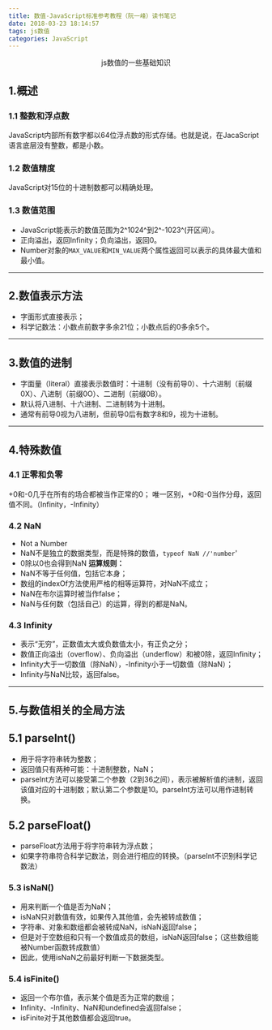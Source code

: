 ```yaml
---
title: 数值-JavaScript标准参考教程（阮一峰）读书笔记
date: 2018-03-23 18:14:57
tags: js数值
categories: JavaScript
---
```

<center>js数值的一些基础知识</center>
<!-- more -->

## 1.概述
### 1.1 整数和浮点数
JavaScript内部所有数字都以64位浮点数的形式存储。也就是说，在JacaScript语言底层没有整数，都是小数。
### 1.2 数值精度
JavaScript对15位的十进制数都可以精确处理。
### 1.3 数值范围
- JavaScript能表示的数值范围为2^1024^到2^-1023^(开区间）。
- 正向溢出，返回Infinity；负向溢出，返回0。
- Number对象的`MAX_VALUE`和`MIN_VALUE`两个属性返回可以表示的具体最大值和最小值。
***
## 2.数值表示方法
- 字面形式直接表示；
- 科学记数法：小数点前数字多余21位；小数点后的0多余5个。
***
## 3.数值的进制
- 字面量（literal）直接表示数值时：十进制（没有前导0）、十六进制（前缀0X）、八进制（前缀0O）、二进制（前缀0B）。
- 默认将八进制、十六进制、二进制转为十进制。
- 通常有前导0视为八进制，但前导0后有数字8和9，视为十进制。
***
## 4.特殊数值
### 4.1 正零和负零
+0和-0几乎在所有的场合都被当作正常的0；
唯一区别，+0和-0当作分母，返回值不同。（Infinity，-Infinity）
### 4.2 NaN
- Not a Number
- NaN不是独立的数据类型，而是特殊的数值，`typeof NaN //'number`'
- 0除以0也会得到NaN
**运算规则：**
- NaN不等于任何值，包括它本身；
- 数组的indexOf方法使用严格的相等运算符，对NaN不成立；
- NaN在布尔运算时被当作false；
- NaN与任何数（包括自己）的运算，得到的都是NaN。
### 4.3 Infinity
- 表示“无穷”，正数值太大或负数值太小，有正负之分；
- 数值正向溢出（overflow）、负向溢出（underflow）和被0除，返回Infinity；
- Infinity大于一切数值（除NaN），-Infinity小于一切数值（除NaN）；
- Infinity与NaN比较，返回false。
***
## 5.与数值相关的全局方法
## 5.1 parseInt()
- 用于将字符串转为整数；
- 返回值只有两种可能：十进制整数，NaN；
- parseInt方法可以接受第二个参数（2到36之间），表示被解析值的进制，返回该值对应的十进制数；默认第二个参数是10。parseInt方法可以用作进制转换。
## 5.2 parseFloat()
- parseFloat方法用于将字符串转为浮点数；
- 如果字符串符合科学记数法，则会进行相应的转换。（parseInt不识别科学记数法）
### 5.3 isNaN()
- 用来判断一个值是否为NaN；
- isNaN只对数值有效，如果传入其他值，会先被转成数值；
- 字符串、对象和数组都会被转成NaN，isNaN返回false；
- 但是对于空数组和只有一个数值成员的数组，isNaN返回false；（这些数组能被Number函数转成数值）
- 因此，使用isNaN之前最好判断一下数据类型。
### 5.4 isFinite()
- 返回一个布尔值，表示某个值是否为正常的数组；
- Infinity、-Infinity、NaN和undefined会返回false；
- isFinite对于其他数值都会返回true。